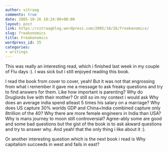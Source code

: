 ```yaml
---
author: vitraag
comments: true
date: 2005-10-26 10:24:00+00:00
layout: post
link: https://vitraagblog.wordpress.com/2005/10/26/freakonomics/
slug: freakonomics
title: Freakonomics
wordpress_id: 35
categories:
- writings
---
```


This was really an interesting read, which i finished last week in my couple of Flu days :). I was sick but i still enjoyed reading this book.

I read the book from cover to cover, yeah! But it was not that engrossing from what i remember it gave me a message to ask freaky questions and try to find answers for them. Like how important is parenting? Why do Druglords live with their mother? Or still so im my context i would ask Why does an average india spend atleast 5 times his salary on a marriage? Why does US capture 30% worlds GDP and China+India combined capture only 8trillion of the 40? Why there are more female engineers in India than USA? Why is mans journey to moon still controversial? Agree-ably some are good and some bad questions but the gist of the book is to ask akward questions and try to answer why. And yeah! that the only thing i like about it :).

Or another interesting question which is the next book i read is Why capitalism succeeds in west and fails in east?
